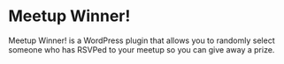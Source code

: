 Meetup Winner!
=============

Meetup Winner! is a WordPress plugin that allows you to randomly select someone who has RSVPed to your meetup so you can give away a prize.
